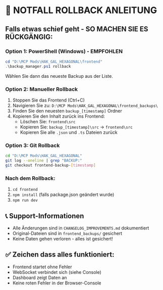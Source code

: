 # 🚨 NOTFALL ROLLBACK ANLEITUNG

## Falls etwas schief geht - SO MACHEN SIE ES RÜCKGÄNGIG:

### Option 1: PowerShell (Windows) - EMPFOHLEN
```powershell
cd "D:\MCP Mods\HAK_GAL_HEXAGONAL\frontend"
.\backup_manager.ps1 rollback
```
Wählen Sie dann das neueste Backup aus der Liste.

### Option 2: Manueller Rollback
1. Stoppen Sie das Frontend (Ctrl+C)
2. Navigieren Sie zu: `D:\MCP Mods\HAK_GAL_HEXAGONAL\frontend_backups\`
3. Finden Sie den neuesten `backup_[timestamp]` Ordner
4. Kopieren Sie den Inhalt zurück ins Frontend:
   - Löschen Sie: `frontend\src`
   - Kopieren Sie: `backup_[timestamp]\src` → `frontend\src`
   - Kopieren Sie alle `.json` und `.ts` Dateien zurück

### Option 3: Git Rollback
```bash
cd "D:\MCP Mods\HAK_GAL_HEXAGONAL"
git log --oneline | grep "BACKUP:"
git checkout frontend-backup-[timestamp]
```

### Nach dem Rollback:
1. `cd frontend`
2. `npm install` (falls package.json geändert wurde)
3. `npm run dev`

## 📞 Support-Informationen
- Alle Änderungen sind in `CHANGELOG_IMPROVEMENTS.md` dokumentiert
- Original-Dateien sind in `frontend_backups/` gesichert
- Keine Daten gehen verloren - alles ist gesichert!

## ✅ Zeichen dass alles funktioniert:
- Frontend startet ohne Fehler
- WebSocket verbindet sich (siehe Console)
- Dashboard zeigt Daten an
- Keine roten Fehler in der Browser-Console
